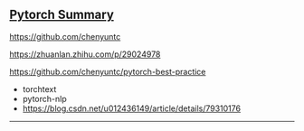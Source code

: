 ## [Pytorch Summary][1]
https://github.com/chenyuntc

https://zhuanlan.zhihu.com/p/29024978

https://github.com/chenyuntc/pytorch-best-practice


- torchtext
- pytorch-nlp
- https://blog.csdn.net/u012436149/article/details/79310176

---
[1]: https://github.com/sksq96/pytorch-summary
